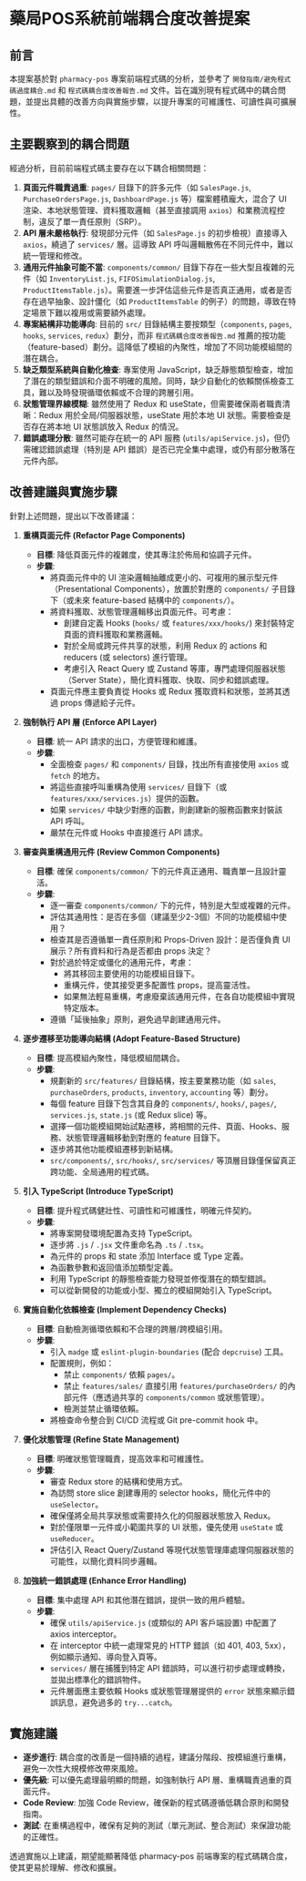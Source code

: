# 藥局POS系統前端耦合度改善提案

## 前言

本提案基於對 `pharmacy-pos` 專案前端程式碼的分析，並參考了 `開發指南/避免程式碼過度耦合.md` 和 `程式碼耦合度改善報告.md` 文件。旨在識別現有程式碼中的耦合問題，並提出具體的改善方向與實施步驟，以提升專案的可維護性、可讀性與可擴展性。

## 主要觀察到的耦合問題

經過分析，目前前端程式碼主要存在以下耦合相關問題：

1.  **頁面元件職責過重**: `pages/` 目錄下的許多元件（如 `SalesPage.js`, `PurchaseOrdersPage.js`, `DashboardPage.js` 等）檔案體積龐大，混合了 UI 渲染、本地狀態管理、資料獲取邏輯（甚至直接調用 `axios`）和業務流程控制，違反了單一責任原則（SRP）。
2.  **API 層未嚴格執行**: 發現部分元件（如 `SalesPage.js` 的初步檢視）直接導入 `axios`，繞過了 `services/` 層。這導致 API 呼叫邏輯散佈在不同元件中，難以統一管理和修改。
3.  **通用元件抽象可能不當**: `components/common/` 目錄下存在一些大型且複雜的元件（如 `InventoryList.js`, `FIFOSimulationDialog.js`, `ProductItemsTable.js`）。需要進一步評估這些元件是否真正通用，或者是否存在過早抽象、設計僵化（如 `ProductItemsTable` 的例子）的問題，導致在特定場景下難以複用或需要額外處理。
4.  **專案結構非功能導向**: 目前的 `src/` 目錄結構主要按類型（`components`, `pages`, `hooks`, `services`, `redux`）劃分，而非 `程式碼耦合度改善報告.md` 推薦的按功能（feature-based）劃分。這降低了模組的內聚性，增加了不同功能模組間的潛在耦合。
5.  **缺乏類型系統與自動化檢查**: 專案使用 JavaScript，缺乏靜態類型檢查，增加了潛在的類型錯誤和介面不明確的風險。同時，缺少自動化的依賴關係檢查工具，難以及時發現循環依賴或不合理的跨層引用。
6.  **狀態管理界線模糊**: 雖然使用了 Redux 和 useState，但需要確保兩者職責清晰：Redux 用於全局/伺服器狀態，useState 用於本地 UI 狀態。需要檢查是否存在將本地 UI 狀態誤放入 Redux 的情況。
7.  **錯誤處理分散**: 雖然可能存在統一的 API 服務 (`utils/apiService.js`)，但仍需確認錯誤處理（特別是 API 錯誤）是否已完全集中處理，或仍有部分散落在元件內部。

## 改善建議與實施步驟

針對上述問題，提出以下改善建議：

1.  **重構頁面元件 (Refactor Page Components)**
    *   **目標**: 降低頁面元件的複雜度，使其專注於佈局和協調子元件。
    *   **步驟**:
        *   將頁面元件中的 UI 渲染邏輯抽離成更小的、可複用的展示型元件（Presentational Components），放置於對應的 `components/` 子目錄下（或未來 feature-based 結構中的 `components/`）。
        *   將資料獲取、狀態管理邏輯移出頁面元件。可考慮：
            *   創建自定義 Hooks (`hooks/` 或 `features/xxx/hooks/`) 來封裝特定頁面的資料獲取和業務邏輯。
            *   對於全局或跨元件共享的狀態，利用 Redux 的 actions 和 reducers (或 selectors) 進行管理。
            *   考慮引入 React Query 或 Zustand 等庫，專門處理伺服器狀態（Server State），簡化資料獲取、快取、同步和錯誤處理。
        *   頁面元件應主要負責從 Hooks 或 Redux 獲取資料和狀態，並將其透過 props 傳遞給子元件。

2.  **強制執行 API 層 (Enforce API Layer)**
    *   **目標**: 統一 API 請求的出口，方便管理和維護。
    *   **步驟**:
        *   全面檢查 `pages/` 和 `components/` 目錄，找出所有直接使用 `axios` 或 `fetch` 的地方。
        *   將這些直接呼叫重構為使用 `services/` 目錄下（或 `features/xxx/services.js`）提供的函數。
        *   如果 `services/` 中缺少對應的函數，則創建新的服務函數來封裝該 API 呼叫。
        *   嚴禁在元件或 Hooks 中直接進行 API 請求。

3.  **審查與重構通用元件 (Review Common Components)**
    *   **目標**: 確保 `components/common/` 下的元件真正通用、職責單一且設計靈活。
    *   **步驟**:
        *   逐一審查 `components/common/` 下的元件，特別是大型或複雜的元件。
        *   評估其通用性：是否在多個（建議至少2-3個）不同的功能模組中使用？
        *   檢查其是否遵循單一責任原則和 Props-Driven 設計：是否僅負責 UI 展示？所有資料和行為是否都由 props 決定？
        *   對於過於特定或僵化的通用元件，考慮：
            *   將其移回主要使用的功能模組目錄下。
            *   重構元件，使其接受更多配置性 props，提高靈活性。
            *   如果無法輕易重構，考慮廢棄該通用元件，在各自功能模組中實現特定版本。
        *   遵循「延後抽象」原則，避免過早創建通用元件。

4.  **逐步遷移至功能導向結構 (Adopt Feature-Based Structure)**
    *   **目標**: 提高模組內聚性，降低模組間耦合。
    *   **步驟**:
        *   規劃新的 `src/features/` 目錄結構，按主要業務功能（如 `sales`, `purchaseOrders`, `products`, `inventory`, `accounting` 等）劃分。
        *   每個 feature 目錄下包含其自身的 `components/`, `hooks/`, `pages/`, `services.js`, `state.js` (或 Redux slice) 等。
        *   選擇一個功能模組開始試點遷移，將相關的元件、頁面、Hooks、服務、狀態管理邏輯移動到對應的 feature 目錄下。
        *   逐步將其他功能模組遷移到新結構。
        *   `src/components/`, `src/hooks/`, `src/services/` 等頂層目錄僅保留真正跨功能、全局通用的程式碼。

5.  **引入 TypeScript (Introduce TypeScript)**
    *   **目標**: 提升程式碼健壯性、可讀性和可維護性，明確元件契約。
    *   **步驟**:
        *   將專案開發環境配置為支持 TypeScript。
        *   逐步將 `.js` / `.jsx` 文件重命名為 `.ts` / `.tsx`。
        *   為元件的 props 和 state 添加 Interface 或 Type 定義。
        *   為函數參數和返回值添加類型定義。
        *   利用 TypeScript 的靜態檢查能力發現並修復潛在的類型錯誤。
        *   可以從新開發的功能或小型、獨立的模組開始引入 TypeScript。

6.  **實施自動化依賴檢查 (Implement Dependency Checks)**
    *   **目標**: 自動檢測循環依賴和不合理的跨層/跨模組引用。
    *   **步驟**:
        *   引入 `madge` 或 `eslint-plugin-boundaries` (配合 `depcruise`) 工具。
        *   配置規則，例如：
            *   禁止 `components/` 依賴 `pages/`。
            *   禁止 `features/sales/` 直接引用 `features/purchaseOrders/` 的內部元件（應透過共享的 `components/common` 或狀態管理）。
            *   檢測並禁止循環依賴。
        *   將檢查命令整合到 CI/CD 流程或 Git pre-commit hook 中。

7.  **優化狀態管理 (Refine State Management)**
    *   **目標**: 明確狀態管理職責，提高效率和可維護性。
    *   **步驟**:
        *   審查 Redux store 的結構和使用方式。
        *   為訪問 store slice 創建專用的 selector hooks，簡化元件中的 `useSelector`。
        *   確保僅將全局共享狀態或需要持久化的伺服器狀態放入 Redux。
        *   對於僅限單一元件或小範圍共享的 UI 狀態，優先使用 `useState` 或 `useReducer`。
        *   評估引入 React Query/Zustand 等現代狀態管理庫處理伺服器狀態的可能性，以簡化資料同步邏輯。

8.  **加強統一錯誤處理 (Enhance Error Handling)**
    *   **目標**: 集中處理 API 和其他潛在錯誤，提供一致的用戶體驗。
    *   **步驟**:
        *   確保 `utils/apiService.js` (或類似的 API 客戶端設置) 中配置了 axios interceptor。
        *   在 interceptor 中統一處理常見的 HTTP 錯誤（如 401, 403, 5xx），例如顯示通知、導向登入頁等。
        *   `services/` 層在捕獲到特定 API 錯誤時，可以進行初步處理或轉換，並拋出標準化的錯誤物件。
        *   元件層面應主要依賴 Hooks 或狀態管理層提供的 `error` 狀態來顯示錯誤訊息，避免過多的 `try...catch`。

## 實施建議

*   **逐步進行**: 耦合度的改善是一個持續的過程，建議分階段、按模組進行重構，避免一次性大規模修改帶來風險。
*   **優先級**: 可以優先處理最明顯的問題，如強制執行 API 層、重構職責過重的頁面元件。
*   **Code Review**: 加強 Code Review，確保新的程式碼遵循低耦合原則和開發指南。
*   **測試**: 在重構過程中，確保有足夠的測試（單元測試、整合測試）來保證功能的正確性。

透過實施以上建議，期望能顯著降低 pharmacy-pos 前端專案的程式碼耦合度，使其更易於理解、修改和擴展。

